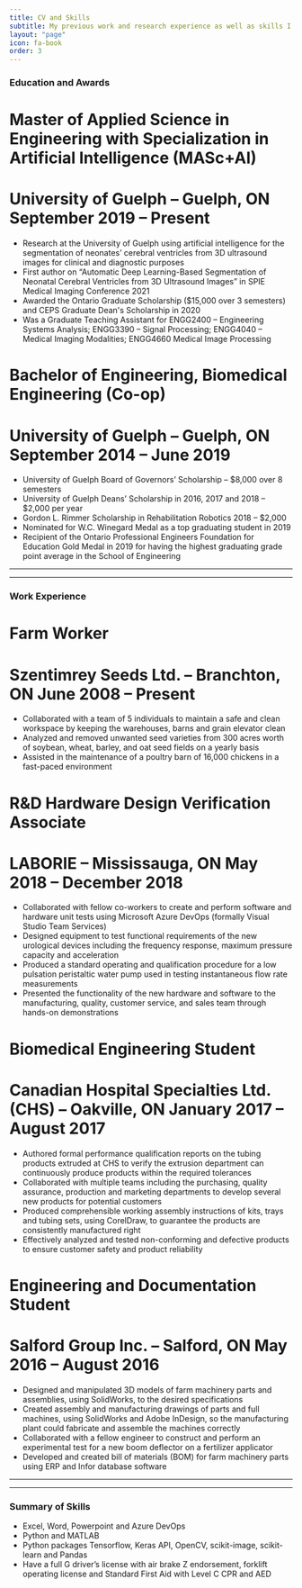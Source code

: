 ```yaml
---
title: CV and Skills
subtitle: My previous work and research experience as well as skills I have gained.
layout: "page"
icon: fa-book
order: 3
---
```


### **Education and Awards**
# **Master of Applied Science in Engineering with Specialization in Artificial Intelligence (MASc+AI)**
# **University of Guelph – Guelph, ON                                                                  September 2019 – Present** 
-	Research at the University of Guelph using artificial intelligence for the segmentation of neonates’ cerebral ventricles from 3D ultrasound images for clinical and diagnostic purposes
-	First author on “Automatic Deep Learning-Based Segmentation of Neonatal Cerebral Ventricles from 3D Ultrasound Images” in SPIE Medical Imaging Conference 2021
-	Awarded the Ontario Graduate Scholarship ($15,000 over 3 semesters) and CEPS Graduate Dean's Scholarship in 2020
-	Was a Graduate Teaching Assistant for ENGG2400 – Engineering Systems Analysis; ENGG3390 – Signal Processing; ENGG4040 – Medical Imaging Modalities; ENGG4660 Medical Image Processing

# **Bachelor of Engineering, Biomedical Engineering (Co-op)**
# **University of Guelph – Guelph, ON                                                                  September 2014 – June 2019**
-	University of Guelph Board of Governors’ Scholarship – $8,000 over 8 semesters
-	University of Guelph Deans’ Scholarship in 2016, 2017 and 2018 – $2,000 per year
-	Gordon L. Rimmer Scholarship in Rehabilitation Robotics 2018 – $2,000 
-	Nominated for W.C. Winegard Medal as a top graduating student in 2019
-	Recipient of the Ontario Professional Engineers Foundation for Education Gold Medal in 2019 for having the highest graduating grade point average in the School of Engineering

---
---

### **Work Experience**
# **Farm Worker**
# **Szentimrey Seeds Ltd. – Branchton, ON                                                               June 2008 – Present**
-	Collaborated with a team of 5 individuals to maintain a safe and clean workspace by keeping the warehouses, barns and grain elevator clean
-	Analyzed and removed unwanted seed varieties from 300 acres worth of soybean, wheat, barley, and oat seed fields on a yearly basis
-	Assisted in the maintenance of a poultry barn of 16,000 chickens in a fast-paced environment

# **R&D Hardware Design Verification Associate**
# **LABORIE – Mississauga, ON                                                                           May 2018 – December 2018**
-	Collaborated with fellow co-workers to create and perform software and hardware unit tests using Microsoft Azure DevOps (formally Visual Studio Team Services)
-	Designed equipment to test functional requirements of the new urological devices including the frequency response, maximum pressure capacity and acceleration
-	Produced a standard operating and qualification procedure for a low pulsation peristaltic water pump used in testing instantaneous flow rate measurements
-	Presented the functionality of the new hardware and software to the manufacturing, quality, customer service, and sales team through hands-on demonstrations

# **Biomedical Engineering Student**
# **Canadian Hospital Specialties Ltd. (CHS) – Oakville, ON                                             January 2017 – August 2017**
-	Authored formal performance qualification reports on the tubing products extruded at CHS to verify the extrusion department can continuously produce products within the required tolerances
-	Collaborated with multiple teams including the purchasing, quality assurance, production and marketing departments to develop several new products for potential customers
-	Produced comprehensible working assembly instructions of kits, trays and tubing sets, using CorelDraw, to guarantee the products are consistently manufactured right
-	Effectively analyzed and tested non-conforming and defective products to ensure customer safety and product reliability

# **Engineering and Documentation Student**
# **Salford Group Inc. – Salford, ON                                                                    May 2016 – August 2016**
-	Designed and manipulated 3D models of farm machinery parts and assemblies, using SolidWorks, to the desired specifications 
-	Created assembly and manufacturing drawings of parts and full machines, using SolidWorks and Adobe InDesign, so the manufacturing plant could fabricate and assemble the machines correctly
-	Collaborated with a fellow engineer to construct and perform an experimental test for a new boom deflector on a fertilizer applicator
-	Developed and created bill of materials (BOM) for farm machinery parts using ERP and Infor database software

---
---

### **Summary of Skills**
-	Excel, Word, Powerpoint and Azure DevOps
- Python and MATLAB 
-	Python packages Tensorflow, Keras API, OpenCV, scikit-image, scikit-learn and Pandas
-	Have a full G driver’s license with air brake Z endorsement, forklift operating license and Standard First Aid with Level C CPR and AED


